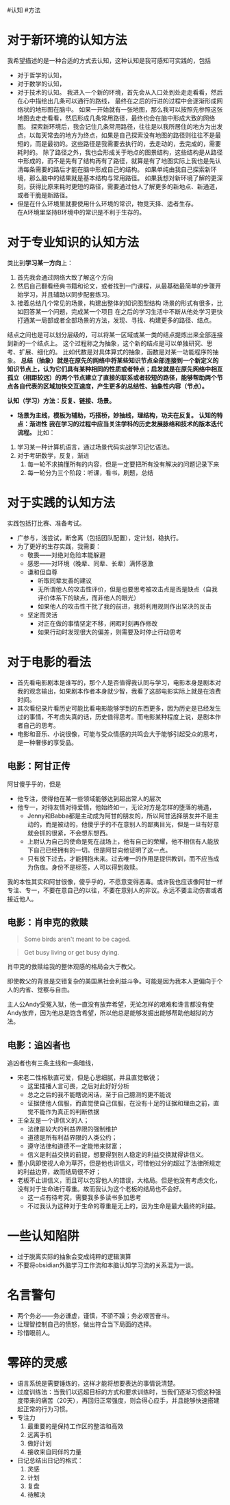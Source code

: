 #认知 #方法 
# 对于新环境的认知方法
我希望描述的是⼀种合适的⽅式去认知，这种认知是我可感知可实践的，包括
- 对于哲学的认知，
- 对于数学的认知，
- 对于技术的认知。
我进⼊⼀个新的环境，⾸先会从⼊⼝处到处⾛⾛看看，然后在⼼中描绘出⼏条可以通⾏的路线，
最终在之后的⾏进的过程中会逐渐形成⽹络状的地形图在脑中。
如果⼀开始就有⼀张地图，那么我可以按照先参照这张地图去⾛⾛看看，然后形成⼏条常⽤路径，最终也会在脑中形成⼤致的⽹络图。
探索新环境后，我会记住⼏条常⽤路径，往往是以我所居住的地⽅为出发点，以每天常去的地⽅为终点，如果是⾃⼰探索没有地图的路径则往往不是最短的，⽽是最初的。这些路径是我需要去执⾏的，去⾛动的，去完成的，需要耗时的。
除了路径之外，我也会形成关于地点的图景结构，这些结构是从路径中形成的，⽽不是先有了结构再有了路径，就算是有了地图实际上我也是先认清每条需要的路后才能在脑中形成⾃⼰的结构。
如果单纯由我⾃⼰探索新环境，那么脑中的结果就是基本结构与常⽤路径。
如果我想对新环境了解的更深刻，获得⽐原来耗时更短的路径，需要通过他⼈了解更多的新地点、新通道，或者⼲脆是新路径。
- 但是在什么环境里就要使用什么环境的常识，物竞天择、适者生存。  
	在A环境里坚持B环境中的常识是不利于生存的。

# 对于专业知识的认知方法
类⽐到**学习某⼀⽅向**上：
1. ⾸先我会通过⽹络大致了解这个⽅向
2. 然后⾃⼰翻看经典书籍和论文，或者找到一门课程，从最基础最简单的步骤开始学习，并且辅助以同步配套练习。
3. 接着总结几个常见的场景，构建出整体的知识图型结构
	场景的形式有很多，比如回答某⼀个问题，完成某⼀个项⽬
在之后的学习⽣活中不断从他处学习更快打通某⼀局部或者全部场景的⽅法，发现、寻找、构建更多的路径、结点。

结点之间也是可以划分层级的，可以将某⼀区域或某⼀类的结点提炼出来全部连接到新的⼀个结点上。
这个过程称之为抽象，这个新的结点是可以单独研究、思考、扩展、细化的。
⽐如代数是对具体算式的抽象，函数是对某⼀功能程序的抽象。
**总结（抽象）就是在原先的网络中将某些知识节点全部连接到一个新定义的知识节点上，认为它们具有某种相同的性质或者特点；启发就是在原先网络中相互孤立（相距较远）的两个节点建立了直接的联系或者较短的路径，能够帮助两个节点各自代表的区域加快交互速度，产生更多的总结性、抽象性内容（节点）。**

**认知（学习）方法：反复、链接、场景。**
- **场景为主线，模板为辅助，巧搭桥，妙抽线，理结构，功夫在反复。**
**认知的特点：渐进性**
**我在学习的过程中应当关注学科的历史发展脉络和技术的版本迭代流程。**
比如：
1. 学习某一种计算机语言，通过场景代码实战学习记忆语法。
2. 对于考研数学，反复，渐进  
	1. 每一轮不求搞懂所有的内容，但是一定要把所有没有解决的问题记录下来
	2. 每一轮分为三个阶段：听课，看书，刷题，总结

# 对于实践的认知方法
实践包括打比赛、准备考试。
- 广参与，浅尝试，断舍离（包括团队配置），定计划，稳执行。
- 为了更好的生存实践，我需要：
	- 敬畏——对绝对危险本能躲避
	- 感恩——对环境（晚辈、同辈、长辈）满怀感激
	- 谦和但自尊
	    - 听取同辈友善的建议
	    - 无所谓他人的攻击性评价，但是也要思考被攻击点是否是缺点（自我评价体系下的缺点，而非他人的眼光）
	    - 如果他人的攻击性干扰了我的前进，我将利用规则作出坚决的反击
	- 坚定而灵活
	    - 对正在做的事情坚定不移，闲暇时刻再作修改
	    - 如果行动时发现很大的偏差，则需要及时停止行动思考

# 对于电影的看法
- 首先看电影剧本是谁写的，那个人是否值得我认同与学习，电影本身是剧本对我的观念输出，如果剧本作者本身就少智，我看了这部电影实际上就是在浪费时间。
- 其次看纪录片看历史可能比看电影能够学到的东西更多，因为历史是已经发生过的事情，不考虑失真的话，历史值得思考。而电影某种程度上说，是剧本作者自己的思考。
- 电影和音乐、小说很像，可能与受众情感的共鸣会大于能够引起受众的思考，是一种奢侈的享受品。
## 电影：阿甘正传

阿甘傻乎乎的，但是

- 他专注，使得他在某一些领域能够达到超出常人的层次
- 他专一，对待友情对待爱情，他始终如一，无论对方是怎样的堕落的境遇，
    - Jenny和Babba都是主动成为阿甘的朋友的，所以阿甘选择朋友并不是主动的，而是被动的，他傻乎乎的不在意别人的鄙夷目光，但是一旦有好意就会抓的很紧，不会想东想西。
    - 上尉认为自己的使命是死在战场上，他有自己的荣耀，他不相信有人能放下自己已经拥有的一切。但是阿甘向他证明了这一点。
    - 只有放下过去，才能拥抱未来。过去唯一的作用是提供教训，而不应当成为伤痕。身份不是标签，人可以得到救赎。

我的本性其实和阿甘很像，傻乎乎的，不愿意变得恶毒。或许我也应该像阿甘一样专注、专一，不要在意自己的以往，不要在意别人的非议。永远不要主动伤害或者接近他人。

## 电影：肖申克的救赎
> Some birds aren't meant to be caged.

> Get busy living or get busy dying.

肖申克的救赎给我的整体观感的格局会大于教父。

即使教父的背景是交错复杂的美国黑社会利益斗争。可能是因为我本人更偏向于个人的内省、觉察与自由。

主人公Andy受冤入狱，他一直没有放弃希望，无论怎样的艰难和谗言都没有使Andy放弃，因为他总是饱含希望，所以他总是能够发掘出能够帮助他越狱的方法。

## 电影：追凶者也
追凶者也有三条主线和一条暗线，
- 宋老二性格耿直可爱，但是心思细腻，并且直觉敏锐；
    - 这里插播人言可畏，之后对此好好分析
    - 总之之后的我不能瞎说闲话，至于自己臆测的更不能说
    - 证据使他人信服，而直觉使自己信服，在没有十足的证据和理由之前，直觉不能作为真正的判断依据
- 王全友是一个讲信义的人；
    - 法律是较大的利益界限的强制维护
    - 道德是所有利益界限的人类公约；
    - 遵守法律和道德不一定能带来财富；
    - 信义是利益交换的前提，想要得到别人稳定的利益交换就得讲信义。
- 董小凤即使视人命为草芥，但是他也讲信义，可惜他过分的超过了法律所规定的利益边界，故而结局很不好；
- 老板不止讲信义，而且可以包容他人的错误，大格局。但是他没有考虑文化，没有对于生命进行尊重。故而我认为这个老板的结局也不会好。
    - 这一点有待考究，需要我多多读书多加思考
	- 不过我认为这种对于生命的尊重是无上的，因为生命是最大最终的利益。
 
# 一些认知陷阱
- 过于脱离实际的抽象会变成纯粹的逻辑演算
- 不要将obsidian外脑学习工作流和本脑认知学习流的关系混为一谈。
# 名言警句
- 两个务必——务必谦虚，谨慎，不骄不躁；务必艰苦奋斗。
- 让理智控制自己的愤怒，做出符合当下局面的选择。
- 珍惜眼前人。

# 零碎的灵感
- 语言系统是需要锤炼的，这样才能将想要表达的事情说清楚。
- 过度训练法：当我们以远超目标的方式和要求训练时，当我们逐渐习惯这种强度带来的痛苦（20天），再回归正常强度，则会得心应手，并且能够快速搭建起正常的行为习惯。
- 专注力
	1. 最重要的是保持工作区的整洁和高效
	2. 远离手机
	3. 做好计划
	4. 接收来自同伴的力量
- 日记总结出日记的格式：
	1. 灵感
	2. 计划
	3. 复盘
	4. 待解决
